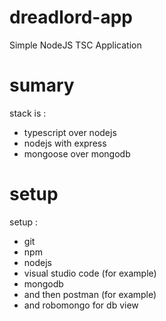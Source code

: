 # dreadlord-app
Simple NodeJS TSC Application

# sumary
stack is :
- typescript over nodejs
- nodejs with express
- mongoose over mongodb

# setup
setup :
- git
- npm
- nodejs
- visual studio code (for example)
- mongodb
- and then postman (for example)
- and robomongo for db view

